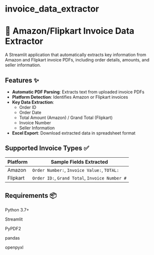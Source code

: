 # invoice_data_extractor
# 📄 Amazon/Flipkart Invoice Data Extractor

A Streamlit application that automatically extracts key information from Amazon and Flipkart invoice PDFs, including order details, amounts, and seller information.

## Features ✨

- **Automatic PDF Parsing**: Extracts text from uploaded invoice PDFs
- **Platform Detection**: Identifies Amazon or Flipkart invoices
- **Key Data Extraction**:
  - Order ID
  - Order Date
  - Total Amount (Amazon) / Grand Total (Flipkart)
  - Invoice Number
  - Seller Information
- **Excel Export**: Download extracted data in spreadsheet format

## Supported Invoice Types ✅

| Platform | Sample Fields Extracted |
|----------|-------------------------|
| Amazon   | `Order Number:`, `Invoice Value:`, `TOTAL:` |
| Flipkart | `Order ID:`, `Grand Total`, `Invoice Number #` |

## Requirements 📦
Python 3.7+

Streamlit

PyPDF2

pandas

openpyxl
